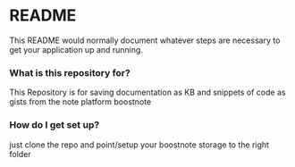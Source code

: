 # README #

This README would normally document whatever steps are necessary to get your application up and running.

### What is this repository for? ###

This Repository is for saving documentation as KB and snippets of code as gists from 
the note platform boostnote

### How do I get set up? ###

just clone the repo and point/setup your boostnote storage to the right folder